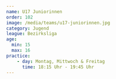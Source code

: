 ```yaml
---
name: U17 Juniorinnen
order: 102
image: /media/teams/u17-juniorinnen.jpg
category: Jugend
league: Bezirksliga
age:
  min: 15
  max: 16
practice:
    - day: Montag, Mittwoch & Freitag
      time: 18:15 Uhr - 19:45 Uhr
---
```

